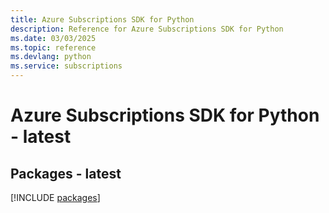 ```yaml
---
title: Azure Subscriptions SDK for Python
description: Reference for Azure Subscriptions SDK for Python
ms.date: 03/03/2025
ms.topic: reference
ms.devlang: python
ms.service: subscriptions
---
```

# Azure Subscriptions SDK for Python - latest
## Packages - latest
[!INCLUDE [packages](subscriptions-index.md)]